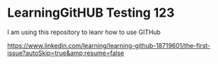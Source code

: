 # LearningGitHUB Testing 123

I am using this repository to leanr how to use GITHub

https://www.linkedin.com/learning/learning-github-18719601/the-first-issue?autoSkip=true&amp;resume=false

